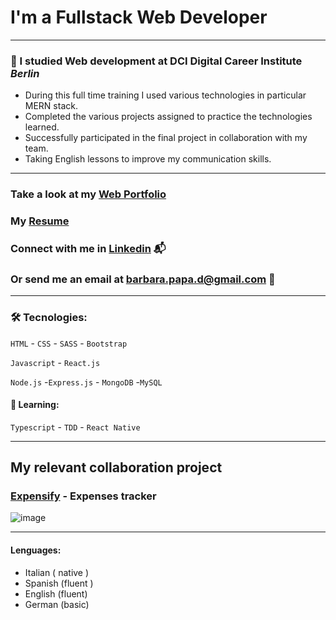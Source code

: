 # I'm a Fullstack Web Developer

---
### 📝 I studied Web development at  DCI Digital Career Institute  *Berlin*
- During this full time training I used various technologies in particular  MERN stack.
- Completed the various projects assigned to practice the technologies learned.
- Successfully participated in the final project in collaboration with my team.
- Taking English lessons to improve my communication skills.
---

### Take a look at my [Web Portfolio](https://barbarapapa.github.io/My-Portfolio/)
### My [Resume](https://github.com/BarbaraPapa/My-Resume-Pdf)
### Connect with me in [Linkedin](https://www.linkedin.com/in/barbara-papa-30980a106/) 📬
### Or send me an email at barbara.papa.d@gmail.com 📩

---
### 🛠️ Tecnologies:

 `HTML`   - `CSS`   - `SASS`   - `Bootstrap`   

 `Javascript`   - `React.js`

 `Node.js`  -`Express.js`   - `MongoDB`  -`MySQL`

#### 📝 Learning:  
`Typescript` -  `TDD`  -  `React Native`

---

## My relevant collaboration project

### [Expensify](https://github.com/BarbaraPapa/Expensify-Expenses_Tracker_Frontend) - Expenses tracker

![image](https://github.com/SalmaRepo/Expenses_Tracker_Frontend/assets/123093914/5c9ae57f-dbbc-4528-b383-1efcb90e4f5f)

---
#### Lenguages:
- Italian ( native )
- Spanish (fluent ) 
- English (fluent) 
- German (basic) 






